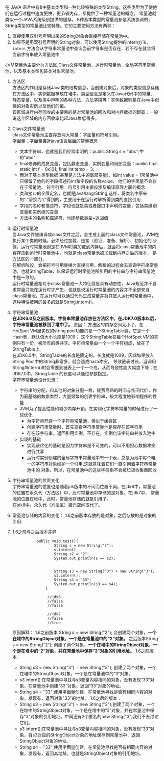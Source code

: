 在 JAVA 语言中有8中基本类型和一种比较特殊的类型String。这些类型为了使他们在运行过程中速度更快，更节省内存，都提供了一种常量池的概念。
常量池就类似一个JAVA系统级别提供的缓存。
8种基本类型的常量池都是系统协调的，String类型的常量池比较特殊。它的主要使用方法有两种：
1.  直接使用双引号声明出来的String对象会直接存储在常量池中。
2.  如果不是用双引号声明的String对象，可以使用String提供的intern方法。`intern` 方法会从字符串常量池中查询当前字符串是否存在，若不存在就会将当前字符串放入常量池中

JVM常量池主要分为方法区,Class文件常量池、运行时常量池，全局字符串常量池，以及基本类型包装类对象常量池。
1.  方法区  
    方法区的作用是存储Java类的结构信息，当创建对象后，对象的类型信息存储在方法区中，实例数据存放在堆中。类型信息是定义在Java代码中的常量、
    静态变量、以及类中声明的各种方法，方法字段等；实例数据则是在Java中创建的对象实例以及他们的值。  
    该区域进行内存回收的主要目的是对常量池的回收和对内存数据的卸载；一般说这个区域的内存回收率比起Java堆低得多。
2.  Class文件常量池  
    class文件常量池主要存放两大常量：字面量和符号引用。  
    字面量：字面量接近java语言层面的常量概念
    *   文本字符串，也就是我们经常申明的：public String s = "abc";中的"abc"
    *   final修饰的成员变量，包括静态变量、实例变量和局部变量：public final static int f = 0x101;,final int temp = 3;
    *   而对于基本类型数据(甚至是方法中的局部变量)，如int value = 1常量池中只保留了他的的字段描述符int和字段的名称value，
        他们的字面量不会存在于常量池。
    符号引用：符号引用主要设涉及编译原理方面的概念
    *   类和接口的全限定名，也就是java/lang/String;这样，将类名中原来的".“替换为”/"得到的，主要用于在运行时解析得到类的直接引用
    *   字段的名称和描述符，字段也就是类或者接口中声明的变量，包括类级别变量和实例级的变量
    *   方法中的名称和描述符，也即参数类型+返回值
3.  运行时常量池  
    当Java文件被编译成class文件之后，会生成上面的class文件常量池，JVM在执行某个类的时候，必须经过加载、链接（验证、准备、解析）、初始化的
    步骤，运行时常量池则是在JVM将类加载到内存后，就会将class常量池中的内容存放到运行时常量池中，也就是class常量池被加载到内存之后的版本，
    是方法区的一部分。  
    在解析阶段，会把符号引用替换为直接引用，解析的过程会去查询字符串常量池，也就StringTable，以保证运行时常量池所引用的字符串与字符串常量池中是一致的。  
    运行时常量池相对于class常量池一大特征就是具有动态性，Java规范并不要求常量只能在运行时才产生，也就是说运行时常量池的内容并不全部来自
    class常量池，在运行时可以通过代码生成常量并将其放入运行时常量池中，这种特性被用的最多的就是String.intern()。
4.  字符串常量池  
    **在JDK6.0及之前版本，字符串常量池存放在方法区中，在JDK7.0版本以后，字符串常量池被移到了堆中了。**
    原因： 
    方法区的内存空间太小了，在HotSpot VM里实现的string pool功能的是一个StringTable类，它是一个Hash表，默认值大小长度是1009；
    这个StringTable在每个HotSpot VM的实例只有一份，被所有的类共享。字符串常量由一个一个字符组成，放在了StringTable上。  
    在JDK6.0中，StringTable的长度是固定的，长度就是1009，因此如果放入String Pool中的String非常多，就会造成hash冲突，
    导致链表过长，当调用String#intern()时会需要到链表上一个一个找，从而导致性能大幅度下降；在JDK7.0中，StringTable
    的长度可以通过参数指定。    
    字符串常量池设计思想：  
    *  字符串的分配，和其他的对象分配一样，耗费高昂的时间与空间代价，作为最基础的数据类型，大量频繁的创建字符串，极大程度地影响程序的性能
    *  JVM为了提高性能和减少内存开销，在实例化字符串常量的时候进行了一些优化  
       *  为字符串开辟一个字符串常量池，类似于缓存区
       *  创建字符串常量时，首先查看字符串常量池是否存在该字符串
       *  存在该字符串，返回引用实例，不存在，实例化该字符串并放入池中
    *  实现的基础  
       *   实现该优化的基础是因为字符串是不可变的，可以不用担心数据冲突进行共享
       *   运行时实例创建的全局字符串常量池中有一个表，总是为池中每个唯一的字符串对象维护一个引用,这就意味着它们一直引用着字符串常量池中的
           对象，所以，在常量池中的这些字符串不会被垃圾收集器回收
           
5. 字符串常量池的位置变化  
   字符串常量池的位置也是随着jdk版本的不同而位置不同。在jdk6中，常量池的位置在永久代（方法区）中，此时常量池中存储的是对象。在jdk7中，
   常量池的位置在堆中，此时，常量池存储的就是引用了。  
   在jdk8中，永久代（方法区）被元空间取代了。
6. 常量池存储的内容的变化： 
   1.6之前版本存放的是对象，之后存放的是对象的引用.
5. 1.6之前与之后版本差异  
    ```text
               public void test(){
                       String s = new String("2");
                       s.intern();
                       String s2 = "2";
                       System.out.println(s == s2);


                       String s3 = new String("3") + new String("3");
                       s3.intern();
                       String s4 = "33";
                       System.out.println(s3 == s4);
                   }

                    //jdk6
                    //false
                    //false

                    //jdk7
                    //false
                    //true
    ```
    原因解释： 
     1.6之前版本  String s = new String("2"); 会创建两个对象，**一个在堆中的StringObject对象，一个是在常量池中的“2”对象。**
     之后版本String s = new String("2"); 创建了两个对象，**一个在堆中的StringObject对象，一个是在堆中的“2”对象，并在常量池中保存“2”对象的引用地址。**
     1.6之前版本：
      *  String s3 = new String("3") + new String("3"); 创建了两个对象，一个在堆中的StringObject对象，一个是在常量池中的“3”对象。
      *  s3.intern();在常量池中寻找与s3变量内容相同的对象，没有发现“33”对象，在常量池中创建“33”对象，返回“33”对象的地址。
      *  String s4 = "33";使用字面量创建，在常量池寻找是否有相同内容的对象，发现有，返回对象"33"的地址。
     1.6之后的版本： 
      *  String s3 = new String("3") + new String("3");创建了两个对象，一个在堆中的StringObject对象，一个是在堆中的“3”对象，并在常量池中保存“3”对象的引用地址。中间还有2个匿名的new String(“3”)我们不去讨论它们。   
      *  s3.intern();在常量池中寻找与s3变量内容相同的对象，没有发现“33”对象，将s3对应的StringObject对象的地址保存到常量池中，返回StringObject对象的地址。
      *  String s4 = "33";使用字面量创建，在常量池寻找是否有相同内容的对象，发现有，返回其地址，也就是StringObject对象的引用地址。
    
   